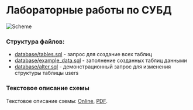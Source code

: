 # Лабораторные работы по СУБД

![Scheme](https://pp.vk.me/c837523/v837523694/108bf/rcl2Xwp63kg.jpg)

### Структура файлов:
- [database/tables.sql](https://github.com/dcr30/postgres-task/blob/master/database/tables.sql) - запрос для создание всех таблиц
- [database/example_data.sql](https://github.com/dcr30/postgres-task/blob/master/database/example_data.sql) - заполнение созданных таблиц данными
- [database/alter.sql](https://github.com/dcr30/postgres-task/blob/master/database/alter.sql) - демонстрационный запрос для изменения структуры таблицы users

### Текстовое описание схемы
Текстовое описание схемы: [Online](https://github.com/dcr30/postgres-task/blob/master/description/DESCRIPTION.md), [PDF](https://raw.githubusercontent.com/dcr30/postgres-task/master/description/description.pdf).